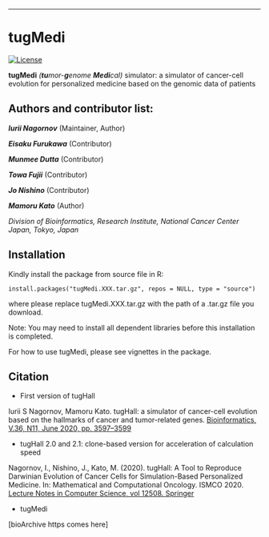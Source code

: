 ------------------------------------------------------------------------

# tugMedi

[![License](https://img.shields.io/badge/License-Nonprofit-orange.svg)](https://github.com/tugHall/tugMedi/blob/main/LICENSE.md)

**tugMedi** *(**tu**mor-**g**enome **Medi**cal)* simulator: a simulator of cancer-cell evolution for personalized medicine based on the genomic data of patients

## Authors and contributor list:

***Iurii Nagornov*** (Maintainer, Author)

***Eisaku Furukawa*** (Contributor)

***Munmee Dutta*** (Contributor)

***Towa Fujii*** (Contributor)

***Jo Nishino*** (Contributor)

***Mamoru Kato*** (Author)

*Division of Bioinformatics, Research Institute, National Cancer Center Japan, Tokyo, Japan*

## Installation

Kindly install the package from source file in R:

```         
install.packages("tugMedi.XXX.tar.gz", repos = NULL, type = "source")
```

where please replace tugMedi.XXX.tar.gz with the path of a .tar.gz file you download.

Note: You may need to install all dependent libraries before this installation is completed.

For how to use tugMedi, please see vignettes in the package.

## Citation

-   First version of tugHall

Iurii S Nagornov, Mamoru Kato. tugHall: a simulator of cancer-cell evolution based on the hallmarks of cancer and tumor-related genes. [Bioinformatics, V.36, N11, June 2020, pp. 3597–3599](https://doi.org/10.1093/bioinformatics/btaa182)

-   tugHall 2.0 and 2.1: clone-based version for acceleration of calculation speed

Nagornov, I., Nishino, J., Kato, M. (2020). tugHall: A Tool to Reproduce Darwinian Evolution of Cancer Cells for Simulation-Based Personalized Medicine. In: Mathematical and Computational Oncology. ISMCO 2020. [Lecture Notes in Computer Science, vol 12508. Springer](https://doi.org/10.1007/978-3-030-64511-3_7)

-   tugMedi

[bioArchive https comes here]
